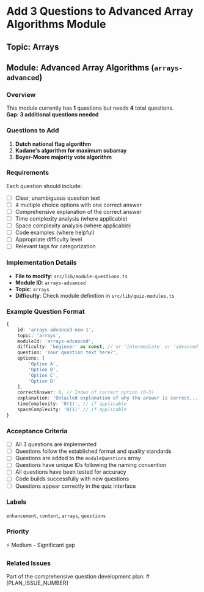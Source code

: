 # Add 3 Questions to Advanced Array Algorithms Module

## Topic: Arrays
## Module: Advanced Array Algorithms (`arrays-advanced`)

### Overview
This module currently has **1** questions but needs **4** total questions.  
**Gap: 3 additional questions needed**

### Questions to Add

1. **Dutch national flag algorithm**
2. **Kadane's algorithm for maximum subarray**
3. **Boyer-Moore majority vote algorithm**

### Requirements
Each question should include:
- [ ] Clear, unambiguous question text
- [ ] 4 multiple choice options with one correct answer
- [ ] Comprehensive explanation of the correct answer
- [ ] Time complexity analysis (where applicable)
- [ ] Space complexity analysis (where applicable)
- [ ] Code examples (where helpful)
- [ ] Appropriate difficulty level
- [ ] Relevant tags for categorization

### Implementation Details
- **File to modify**: `src/lib/module-questions.ts`
- **Module ID**: `arrays-advanced`
- **Topic**: `arrays`
- **Difficulty**: Check module definition in `src/lib/quiz-modules.ts`

### Example Question Format
```typescript
{
    id: 'arrays-advanced-new-1',
    topic: 'arrays',
    moduleId: 'arrays-advanced',
    difficulty: 'beginner' as const, // or 'intermediate' or 'advanced'
    question: 'Your question text here?',
    options: [
        'Option A',
        'Option B', 
        'Option C',
        'Option D'
    ],
    correctAnswer: 0, // Index of correct option (0-3)
    explanation: 'Detailed explanation of why the answer is correct...',
    timeComplexity: 'O(1)', // if applicable
    spaceComplexity: 'O(1)' // if applicable
}
```

### Acceptance Criteria
- [ ] All 3 questions are implemented
- [ ] Questions follow the established format and quality standards
- [ ] Questions are added to the `moduleQuestions` array
- [ ] Questions have unique IDs following the naming convention
- [ ] All questions have been tested for accuracy
- [ ] Code builds successfully with new questions
- [ ] Questions appear correctly in the quiz interface

### Labels
`enhancement`, `content`, `arrays`, `questions`

### Priority
⚡ Medium - Significant gap

### Related Issues
Part of the comprehensive question development plan: #[PLAN_ISSUE_NUMBER]
